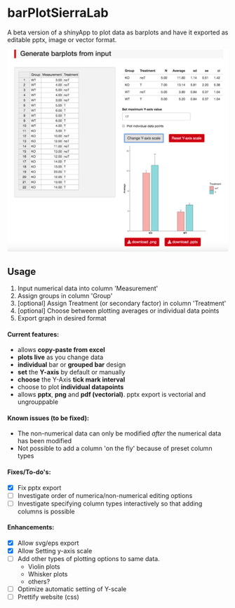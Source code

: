# barPlotSierraLab

A beta version of a shinyApp to plot data as barplots and have it exported as editable pptx, image or vector format.

![](barplot.png)

## Usage

1. Input numerical data into column 'Measurement'
2. Assign groups in column 'Group'
3. [optional] Assign Treatment (or secondary factor) in column 'Treatment'
4. [optional] Choose between plotting averages or individual data points
5. Export graph in desired format

#### Current features: 

- allows **copy-paste from excel**
- **plots live** as you change data
- **individual** bar or **grouped bar** design
- **set** the **Y-axis** by default or manually
- **choose** the Y-Axis **tick mark interval**
- choose to plot **individual datapoints**
- allows **pptx**, **png** and **pdf (vectorial)**. pptx export is vectorial and ungrouppable

#### Known issues (to be fixed):

- The non-numerical data can only be modified *after* the numerical data has been modified
- Not possible to add a column 'on the fly' because of preset column types

#### Fixes/To-do's:

- [x] Fix pptx export 
- [ ] Investigate order of numerica/non-numerical editing options
- [ ] Investigate specifying column types interactively so that adding columns is possible

#### Enhancements:

- [x] Allow svg/eps export
- [x] Allow Setting y-axis scale
- [ ] Add other types of plotting options to same data. 
    - Violin plots
    - Whisker plots
    - others?
- [ ] Optimize automatic setting of Y-scale
- [ ] Prettify website (css)